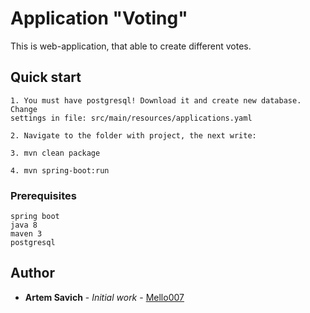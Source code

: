 # Application "Voting"

This is web-application, that able to create different votes.


## Quick start

```
1. You must have postgresql! Download it and create new database. Change
settings in file: src/main/resources/applications.yaml 

2. Navigate to the folder with project, the next write:

3. mvn clean package

4. mvn spring-boot:run
```




### Prerequisites


```
spring boot
java 8
maven 3
postgresql
```

## Author

* **Artem Savich** - *Initial work* - [Mello007](https://github.com/Mello007)